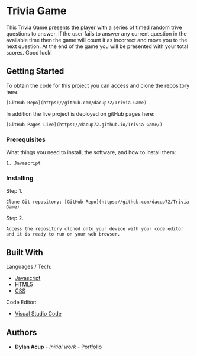 # Trivia Game

This Trivia Game presents the player with a series of timed random trive questions to answer.  If the user fails to answer any current question in the available time then the game will count it as incorrect and move you to the next question.  At the end of the game you will be presented with your total scores. Good luck!

## Getting Started

To obtain the code for this project you can access and clone the repository here: 

```
[GitHub Repo](https://github.com/dacup72/Trivia-Game)

```

In addition the live project is deployed on gitHub pages here:

```
[GitHub Pages Live](https://dacup72.github.io/Trivia-Game/)
```

### Prerequisites

What things you need to install, the software, and how to install them:

```
1. Javascript
```

### Installing

Step 1.

```
Clone Git repository: [GitHub Repo](https://github.com/dacup72/Trivia-Game)
```

Step 2.

```
Access the repository cloned onto your device with your code editor and it is ready to run on your web browser.
```

## Built With

Languages / Tech: 
* [Javascript](https://www.javascript.com/)
* [HTML5](https://developer.mozilla.org/en-US/docs/Web/Guide/HTML/HTML5)
* [CSS](https://developer.mozilla.org/en-US/docs/Web/CSS)

Code Editor: 
* [Visual Studio Code](https://code.visualstudio.com/)

## Authors

* **Dylan Acup** - *Initial work* - [Portfolio](https://dacup72.github.io/Dylan-Acup-Portfolio/)
